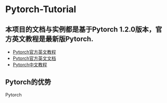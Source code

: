 # Pytorch-Tutorial
## 本项目的文档与实例都是基于Pytorch 1.2.0版本，官方英文教程是最新版Pytorch.
- [Pytorch官方英文教程](https://pytorch.org/tutorials/)   
- [Pytorch官方英文文档](https://pytorch.org/docs/1.2.0/)   
- [Pytorch中文教程](http://pytorch123.com/SecondSection/what_is_pytorch/)  
## Pytorch的优势
Pytorch
